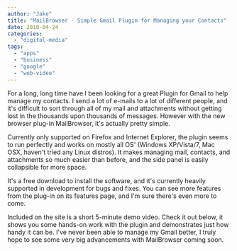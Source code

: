 ```yaml
---
author: "Jake"
title: "MailBrowser - Simple Gmail Plugin for Managing your Contacts"
date: 2010-04-24
categories: 
  - "digital-media"
tags: 
  - "apps"
  - "business"
  - "google"
  - "web-video"
---
```


For a long, long time have I been looking for a great Plugin for Gmail to help manage my contacts. I send a lot of e-mails to a lot of different people, and it's difficult to sort through all of my mail and attachments without getting lost in the thousands upon thousands of messages. However with the new browser plug-in MailBrowser, it's actually pretty simple.

<!--more-->

Currently only supported on Firefox and Internet Explorer, the plugin seems to run perfectly and works on mostly all OS' (Windows XP/Vista/7, Mac OSX, haven't tried any Linux distros). It makes managing mail, contacts, and attachments so much easier than before, and the side panel is easily collapsible for more space.

It's a free download to install the software, and it's currently heavily supported in development for bugs and fixes. You can see more features from the plug-in on its features page, and I'm sure there's even more to come.

Included on the site is a short 5-minute demo video. Check it out below, it shows you some hands-on work with the plugin and demonstrates just how handy it can be. I've never been able to manage my Gmail better, I truly hope to see some very big advancements with MailBrowser coming soon.
